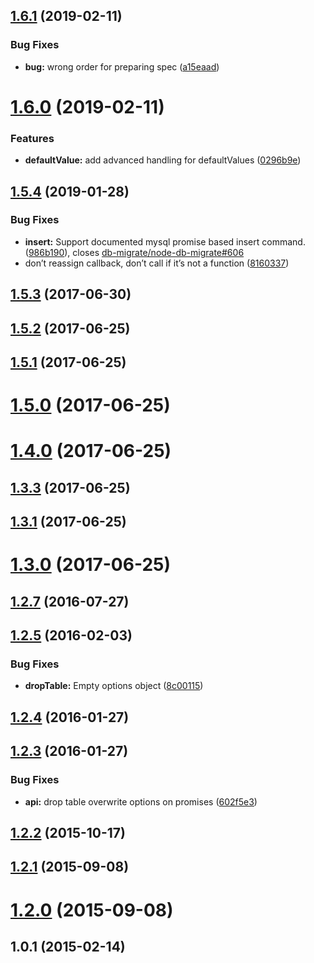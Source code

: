 <a name="1.6.1"></a>
## [1.6.1](https://github.com/db-migrate/db-migrate-base/compare/v1.6.0...v1.6.1) (2019-02-11)


### Bug Fixes

* **bug:** wrong order for preparing spec ([a15eaad](https://github.com/db-migrate/db-migrate-base/commit/a15eaad))



<a name="1.6.0"></a>
# [1.6.0](https://github.com/db-migrate/db-migrate-base/compare/v1.5.4...v1.6.0) (2019-02-11)


### Features

* **defaultValue:** add advanced handling for defaultValues ([0296b9e](https://github.com/db-migrate/db-migrate-base/commit/0296b9e))



<a name="1.5.4"></a>
## [1.5.4](https://github.com/db-migrate/db-migrate-base/compare/v1.5.3...v1.5.4) (2019-01-28)


### Bug Fixes

* **insert:** Support documented mysql promise based insert command. ([986b190](https://github.com/db-migrate/db-migrate-base/commit/986b190)), closes [db-migrate/node-db-migrate#606](https://github.com/db-migrate/node-db-migrate/issues/606)
* don’t reassign callback, don’t call if it’s not a function ([8160337](https://github.com/db-migrate/db-migrate-base/commit/8160337))



<a name="1.5.3"></a>
## [1.5.3](https://github.com/db-migrate/db-migrate-base/compare/v1.5.2...v1.5.3) (2017-06-30)



<a name="1.5.2"></a>
## [1.5.2](https://github.com/db-migrate/db-migrate-base/compare/v1.5.1...v1.5.2) (2017-06-25)



<a name="1.5.1"></a>
## [1.5.1](https://github.com/db-migrate/db-migrate-base/compare/v1.5.0...v1.5.1) (2017-06-25)



<a name="1.5.0"></a>
# [1.5.0](https://github.com/db-migrate/db-migrate-base/compare/v1.4.0...v1.5.0) (2017-06-25)



<a name="1.4.0"></a>
# [1.4.0](https://github.com/db-migrate/db-migrate-base/compare/v1.3.3...v1.4.0) (2017-06-25)



<a name="1.3.3"></a>
## [1.3.3](https://github.com/db-migrate/db-migrate-base/compare/v1.3.1...v1.3.3) (2017-06-25)



<a name="1.3.1"></a>
## [1.3.1](https://github.com/db-migrate/db-migrate-base/compare/v1.3.0...v1.3.1) (2017-06-25)



<a name="1.3.0"></a>
# [1.3.0](https://github.com/db-migrate/db-migrate-base/compare/v1.2.7...v1.3.0) (2017-06-25)



<a name="1.2.7"></a>
## [1.2.7](https://github.com/db-migrate/db-migrate-base/compare/v1.2.5...v1.2.7) (2016-07-27)



<a name="1.2.5"></a>
## [1.2.5](https://github.com/db-migrate/db-migrate-base/compare/v1.2.4...v1.2.5) (2016-02-03)


### Bug Fixes

* **dropTable:** Empty options object ([8c00115](https://github.com/db-migrate/db-migrate-base/commit/8c00115))



<a name="1.2.4"></a>
## [1.2.4](https://github.com/db-migrate/db-migrate-base/compare/v1.2.3...v1.2.4) (2016-01-27)



<a name="1.2.3"></a>
## [1.2.3](https://github.com/db-migrate/db-migrate-base/compare/v1.2.2...v1.2.3) (2016-01-27)


### Bug Fixes

* **api:** drop table overwrite options on promises ([602f5e3](https://github.com/db-migrate/db-migrate-base/commit/602f5e3))



<a name="1.2.2"></a>
## [1.2.2](https://github.com/db-migrate/db-migrate-base/compare/v1.2.1...v1.2.2) (2015-10-17)



<a name="1.2.1"></a>
## [1.2.1](https://github.com/db-migrate/db-migrate-base/compare/v1.2.0...v1.2.1) (2015-09-08)



<a name="1.2.0"></a>
# [1.2.0](https://github.com/db-migrate/db-migrate-base/compare/v1.0.1...v1.2.0) (2015-09-08)



<a name="1.0.1"></a>
## 1.0.1 (2015-02-14)



